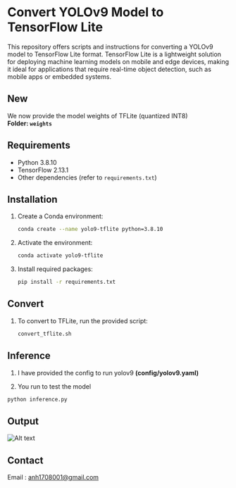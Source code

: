 # Convert YOLOv9 Model to TensorFlow Lite

This repository offers scripts and instructions for converting a YOLOv9 model to TensorFlow Lite format. TensorFlow Lite is a lightweight solution for deploying machine learning models on mobile and edge devices, making it ideal for applications that require real-time object detection, such as mobile apps or embedded systems.

## New

We now provide the model weights of TFLite (quantized INT8)<br>
<strong font-size=30>Folder: `weights`</strong>

## Requirements

- Python 3.8.10
- TensorFlow 2.13.1
- Other dependencies (refer to `requirements.txt`)

## Installation

1. Create a Conda environment:

    ```bash
    conda create --name yolo9-tflite python=3.8.10
    ```

2. Activate the environment:

    ```bash
    conda activate yolo9-tflite
    ```

3. Install required packages:

    ```bash
    pip install -r requirements.txt
    ```

## Convert

1. To convert to TFLite, run the provided script:

    ```bash
    convert_tflite.sh
    ```

## Inference
1. I have provided the config to run yolov9 <b>(config/yolov9.yaml)</b>

2. You run to test the model <br>
```bash
python inference.py
```

## Output

![Alt text](assets/output1.jpg)

## Contact

Email : anh1708001@gmail.com
